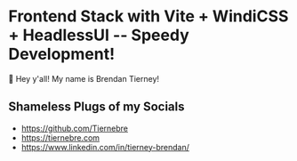 # Frontend Stack with Vite + WindiCSS + HeadlessUI -- Speedy Development!

👋 Hey y'all! My name is Brendan Tierney! 

## Shameless Plugs of my Socials

- https://github.com/Tiernebre
- https://tiernebre.com
- https://www.linkedin.com/in/tierney-brendan/
